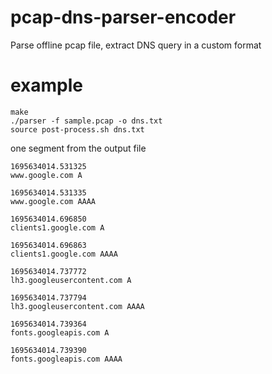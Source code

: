 # pcap-dns-parser-encoder
Parse offline pcap file, extract DNS query in a custom format

# example
```shell
make
./parser -f sample.pcap -o dns.txt
source post-process.sh dns.txt
```
one segment from the output file
```code
1695634014.531325
www.google.com A

1695634014.531335
www.google.com AAAA

1695634014.696850
clients1.google.com A

1695634014.696863
clients1.google.com AAAA

1695634014.737772
lh3.googleusercontent.com A

1695634014.737794
lh3.googleusercontent.com AAAA

1695634014.739364
fonts.googleapis.com A

1695634014.739390
fonts.googleapis.com AAAA
```
